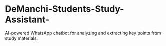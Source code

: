 # DeManchi-Students-Study-Assistant-
AI-powered WhatsApp chatbot for analyzing and extracting key points from study materials.
